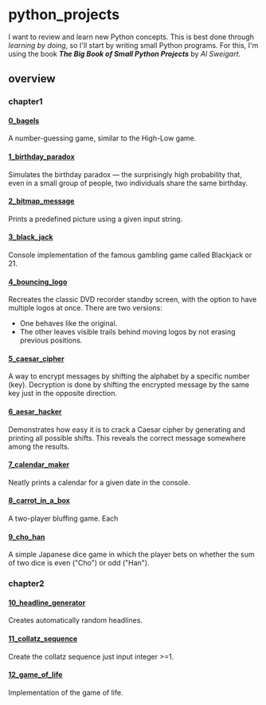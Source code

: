 # python_projects
I want to review and learn new Python concepts.
This is best done through *learning by doing*, so I'll start by writing small Python programs.
For this, I'm using the book **_The Big Book of Small Python Projects_** by *Al Sweigart*.

## overview
### chapter1
#### [0_bagels](./chapter1/0_bagels/)
A number-guessing game, similar to the High-Low game.
#### [1_birthday_paradox](./chapter1/1_birthday_paradox/)
Simulates the birthday paradox — the surprisingly high probability that, even in a small group of people, two individuals share the same birthday.
#### [2_bitmap_message](./chapter1/2_bitmap_message/)
Prints a predefined picture using a given input string.
#### [3_black_jack](./chapter1/3_black_jack/)
Console implementation of the famous gambling game called Blackjack or 21.
#### [4_bouncing_logo](./chapter1/4_bouncing_logo/)
Recreates the classic DVD recorder standby screen, with the option to have multiple logos at once.
There are two versions:
- One behaves like the original.
- The other leaves visible trails behind moving logos by not erasing previous positions.
#### [5_caesar_cipher](./chapter1/5_caesar_cipher/)
A way to encrypt messages by shifting the alphabet by a specific number (key).
Decryption is done by shifting the encrypted message by the same key just in the opposite direction.
#### [6_aesar_hacker](./chapter1/6_caesar_hacker/)
Demonstrates how easy it is to crack a Caesar cipher by generating and printing all possible shifts.
This reveals the correct message somewhere among the results.
#### [7_calendar_maker](./chapter1/7_calendar_maker/)
Neatly prints a calendar for a given date in the console.
#### [8_carrot_in_a_box](./chapter1/8_carrot_in_a_box/)
A two-player bluffing game. Each
#### [9_cho_han](./chapter1/9_cho_han/)
A simple Japanese dice game in which the player bets on whether the sum of two dice is even ("Cho") or odd ("Han").
### chapter2
#### [10_headline_generator](./chapter2/10_headline_generator/)
Creates automatically random headlines.
#### [11_collatz_sequence](./chapter2/11_collatz_sequence/)
Create the collatz sequence just input integer >=1.
#### [12_game_of_life](./chapter2/12_game_of_life/)
Implementation of the game of life.
